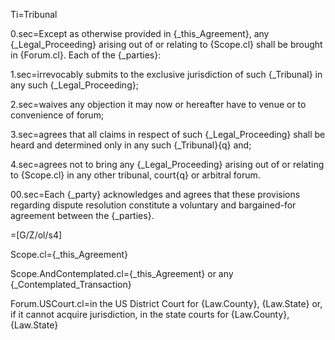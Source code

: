 Ti=Tribunal

0.sec=Except as otherwise provided in {_this_Agreement}, any {_Legal_Proceeding} arising out of or relating to {Scope.cl} shall be brought in {Forum.cl}.  Each of the {_parties}:

1.sec=irrevocably submits to the exclusive jurisdiction of such {_Tribunal} in any such {_Legal_Proceeding};

2.sec=waives any objection it may now or hereafter have to venue or to convenience of forum;

3.sec=agrees that all claims in respect of such {_Legal_Proceeding} shall be heard and determined only in any such {_Tribunal}{q} and;

4.sec=agrees not to bring any {_Legal_Proceeding} arising out of or relating to {Scope.cl} in any other tribunal, court{q} or arbitral forum.

00.sec=Each {_party} acknowledges and agrees that these provisions regarding dispute resolution constitute a voluntary and bargained-for agreement between the {_parties}.

=[G/Z/ol/s4]

Scope.cl={_this_Agreement}

Scope.AndContemplated.cl={_this_Agreement} or any {_Contemplated_Transaction}

Forum.USCourt.cl=in the US District Court for {Law.County}, {Law.State} or, if it cannot acquire jurisdiction, in the state courts for {Law.County}, {Law.State}
